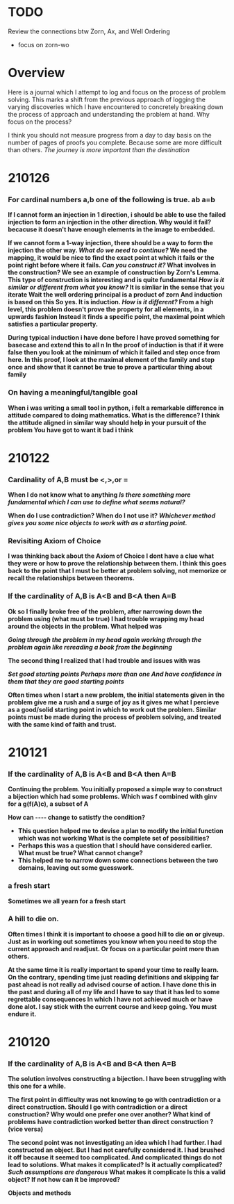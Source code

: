 # TODO
Review the connections btw Zorn, Ax, and Well Ordering
* focus on zorn-wo

# Overview
Here is a journal which I attempt to log and focus on the process of problem solving.
This marks a shift from the previous approach of logging the varying discoveries which I have encountered
to concretely breaking down the process of approach and understanding the problem at hand.
Why focus on the process?

I think you should not measure progress from a day to day basis on the number of pages of proofs you complete.
Because some are more difficult than others.
*The journey is more important than the destination*

# 210126

### For cardinal numbers a,b one of the following is true. a<b a>b a=b
If I cannot form an injection in 1 direction, i should be able to use the failed injection to form an injection in the other direction.
Why would it fail? becacuse it doesn't have enough elements in the image to embedded.

If we cannot form a 1-way injection, there should be a way to form the injection the other way.
*What do we need to continue?* 
We need the mapping, it would be nice to find the exact point at which it fails or the point right before where it fails.
*Can you construct it?*
What involves in the construction?
We see an example of construction by Zorn's Lemma. 
This type of construction is interesting and is quite fundamental 
*How is it similar or different from what you know?*
It is simliar in the sense that you iterate
Wait the well ordering principal is a product of zorn
And induction is based on this
So yes. It is induction.
*How is it different?*
From a high level, this problem doesn't prove the property for all elements, in a upwards fashion
Instead it finds a specific point, the maximal point which satisfies a particular property.

During typical induction i have done before I have proved something for basecase
and extend this to all n
In the proof of induction is that if it were false then you look at the minimum of which it failed and step once from here.
In this proof, I look at the maximal element of the family and step once and show that it cannot be true to prove a particular thing about family



### On having a meaningful/tangible goal
When i was writing a small tool in python, i felt a remarkable difference in attitude compared to doing mathematics.
What is the difference? I think the attitude aligned in similar way should help in your pursuit of the problem
You have got to want it bad i think

# 210122


### Cardinality of A,B must be <,>,or =
When I do not know what to anything
*Is there something more fundamental which I can use to define what seems natural?*

When do I use contradiction? When do I not use it?
*Whichever method gives you some nice objects to work with as a starting point.*

### Revisiting Axiom of Choice
I was thinking back about the Axiom of Choice
I dont have a clue what they were or how to prove the relationship between them.
I think this goes back to the point that I must be better at problem solving, 
not memorize or recall the relationships between theorems.

### If the cardinality of A,B is A<B and B<A then A=B

Ok so I finally broke free of the problem, after narrowing down the problem using (what must be true)
I had trouble wrapping my head around the objects in the problem.
What helped was 

*Going through the problem in my head again*
*working through the problem again*
*like rereading a book from the beginning*

The second thing I realized that I had trouble and issues with was

*Set good starting points*
*Perhaps more than one*
*And have confidence in them that they are good starting points*

Often times when I start a new problem, the initial statements given in the problem give me a rush and a surge of joy as it gives me what I percieve as a good/solid starting point in which to work out the problem. Similar points must be made during the process of problem solving, and treated with the same kind of faith and trust.


# 210121

### If the cardinality of A,B is A<B and B<A then A=B

Continuing the problem. You initially proposed a simple way to construct a bijection which had some problems.
Which was f combined with ginv for a g(f(A)c), a subset of A

How can ---- change to satistfy the condition?
* This question helped me to devise a plan to modify the initial function which was not working
What is the complete set of possibilities?
* Perhaps this was a question that I should have considered earlier.
What must be true? What cannot change?
* This helped me to narrow down some connections between the two domains, leaving out some guesswork.

### a fresh start

Sometimes we all yearn for a fresh start

### A hill to die on.

Often times I think it is important to choose a good hill to die on or giveup.
Just as in working out sometimes you know when you need to stop the current approach and readjust.
Or focus on a particular point more than others.

At the same time it is really important to spend your time to really learn.
On the contrary, spending time just reading definitions and skipping far past ahead is not really ad advised course of action.
I have done this in the past and during all of my life and I have to say that it has led to some regrettable consequences
In which I have not achieved much or have done alot.
I say stick with the current course and keep going. You must endure it.

# 210120

### If the cardinality of A,B is A<B and B<A then A=B

The solution involves constructing a bijection.
I have been struggling with this one for a while.

The first point in difficulty was not knowing to go with contradiction or a direct construction.
Should I go with contradiction or a direct construction?
Why would one prefer one over another?
What kind of problems have contradiction worked better than direct construction ? (vice versa)

The second point was not investigating an idea which I had further.
I had constructed an object. But I had not carefully considered it.
I had brushed it off because it seemed too complicated. And complicated things do not lead to solutions.
What makes it complicated?
Is it actually complicated?
*Such assumptions are dangerous*
What makes it complicate
Is this a valid object?
If not how can it be improved?

Objects and methods



